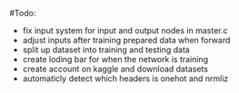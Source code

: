 
#Todo:
- fix input system for input and output nodes in master.c
- adjust inputs after training prepared data when forward
- split up dataset into training and testing data
- create loding bar for when the network is training
- create account on kaggle and download datasets
- automaticly detect which headers is onehot and nrmliz
